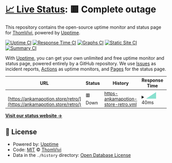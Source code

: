 # [📈 Live Status](https://ThomVivi.github.io/phish-monitor): <!--live status--> **🟥 Complete outage**

This repository contains the open-source uptime monitor and status page for [ThomVivi](https://ThomVivi.github.io/phish-monitor), powered by [Upptime](https://github.com/upptime/upptime).

[![Uptime CI](https://github.com/ThomVivi/phish-monitor/workflows/Uptime%20CI/badge.svg)](https://github.com/ThomVivi/phish-monitor/actions?query=workflow%3A%22Uptime+CI%22)
[![Response Time CI](https://github.com/ThomVivi/phish-monitor/workflows/Response%20Time%20CI/badge.svg)](https://github.com/ThomVivi/phish-monitor/actions?query=workflow%3A%22Response+Time+CI%22)
[![Graphs CI](https://github.com/ThomVivi/phish-monitor/workflows/Graphs%20CI/badge.svg)](https://github.com/ThomVivi/phish-monitor/actions?query=workflow%3A%22Graphs+CI%22)
[![Static Site CI](https://github.com/ThomVivi/phish-monitor/workflows/Static%20Site%20CI/badge.svg)](https://github.com/ThomVivi/phish-monitor/actions?query=workflow%3A%22Static+Site+CI%22)
[![Summary CI](https://github.com/ThomVivi/phish-monitor/workflows/Summary%20CI/badge.svg)](https://github.com/ThomVivi/phish-monitor/actions?query=workflow%3A%22Summary+CI%22)

With [Upptime](https://upptime.js.org), you can get your own unlimited and free uptime monitor and status page, powered entirely by a GitHub repository. We use [Issues](https://github.com/ThomVivi/phish-monitor/issues) as incident reports, [Actions](https://github.com/ThomVivi/phish-monitor/actions) as uptime monitors, and [Pages](https://ThomVivi.github.io/phish-monitor) for the status page.

<!--start: status pages-->
<!-- This summary is generated by Upptime (https://github.com/upptime/upptime) -->
<!-- Do not edit this manually, your changes will be overwritten -->
<!-- prettier-ignore -->
| URL | Status | History | Response Time | Uptime |
| --- | ------ | ------- | ------------- | ------ |
| <img alt="" src="https://icons.duckduckgo.com/ip3/ankamapotion.store.ico" height="13"> [https://ankamapotion.store/retro/](https://ankamapotion.store/retro/) | 🟥 Down | [https-ankamapotion-store-retro.yml](https://github.com/ThomVivi/phish-monitor/commits/HEAD/history/https-ankamapotion-store-retro.yml) | <details><summary><img alt="Response time graph" src="./graphs/https-ankamapotion-store-retro/response-time-week.png" height="20"> 40ms</summary><br><a href="https://ThomVivi.github.io/phish-monitor/history/https-ankamapotion-store-retro"><img alt="Response time 40" src="https://img.shields.io/endpoint?url=https%3A%2F%2Fraw.githubusercontent.com%2FThomVivi%2Fphish-monitor%2FHEAD%2Fapi%2Fhttps-ankamapotion-store-retro%2Fresponse-time.json"></a><br><a href="https://ThomVivi.github.io/phish-monitor/history/https-ankamapotion-store-retro"><img alt="24-hour response time 0" src="https://img.shields.io/endpoint?url=https%3A%2F%2Fraw.githubusercontent.com%2FThomVivi%2Fphish-monitor%2FHEAD%2Fapi%2Fhttps-ankamapotion-store-retro%2Fresponse-time-day.json"></a><br><a href="https://ThomVivi.github.io/phish-monitor/history/https-ankamapotion-store-retro"><img alt="7-day response time 40" src="https://img.shields.io/endpoint?url=https%3A%2F%2Fraw.githubusercontent.com%2FThomVivi%2Fphish-monitor%2FHEAD%2Fapi%2Fhttps-ankamapotion-store-retro%2Fresponse-time-week.json"></a><br><a href="https://ThomVivi.github.io/phish-monitor/history/https-ankamapotion-store-retro"><img alt="30-day response time 40" src="https://img.shields.io/endpoint?url=https%3A%2F%2Fraw.githubusercontent.com%2FThomVivi%2Fphish-monitor%2FHEAD%2Fapi%2Fhttps-ankamapotion-store-retro%2Fresponse-time-month.json"></a><br><a href="https://ThomVivi.github.io/phish-monitor/history/https-ankamapotion-store-retro"><img alt="1-year response time 40" src="https://img.shields.io/endpoint?url=https%3A%2F%2Fraw.githubusercontent.com%2FThomVivi%2Fphish-monitor%2FHEAD%2Fapi%2Fhttps-ankamapotion-store-retro%2Fresponse-time-year.json"></a></details> | <details><summary><a href="https://ThomVivi.github.io/phish-monitor/history/https-ankamapotion-store-retro">99.61%</a></summary><a href="https://ThomVivi.github.io/phish-monitor/history/https-ankamapotion-store-retro"><img alt="All-time uptime 99.61%" src="https://img.shields.io/endpoint?url=https%3A%2F%2Fraw.githubusercontent.com%2FThomVivi%2Fphish-monitor%2FHEAD%2Fapi%2Fhttps-ankamapotion-store-retro%2Fuptime.json"></a><br><a href="https://ThomVivi.github.io/phish-monitor/history/https-ankamapotion-store-retro"><img alt="24-hour uptime 100.00%" src="https://img.shields.io/endpoint?url=https%3A%2F%2Fraw.githubusercontent.com%2FThomVivi%2Fphish-monitor%2FHEAD%2Fapi%2Fhttps-ankamapotion-store-retro%2Fuptime-day.json"></a><br><a href="https://ThomVivi.github.io/phish-monitor/history/https-ankamapotion-store-retro"><img alt="7-day uptime 99.61%" src="https://img.shields.io/endpoint?url=https%3A%2F%2Fraw.githubusercontent.com%2FThomVivi%2Fphish-monitor%2FHEAD%2Fapi%2Fhttps-ankamapotion-store-retro%2Fuptime-week.json"></a><br><a href="https://ThomVivi.github.io/phish-monitor/history/https-ankamapotion-store-retro"><img alt="30-day uptime 99.61%" src="https://img.shields.io/endpoint?url=https%3A%2F%2Fraw.githubusercontent.com%2FThomVivi%2Fphish-monitor%2FHEAD%2Fapi%2Fhttps-ankamapotion-store-retro%2Fuptime-month.json"></a><br><a href="https://ThomVivi.github.io/phish-monitor/history/https-ankamapotion-store-retro"><img alt="1-year uptime 99.61%" src="https://img.shields.io/endpoint?url=https%3A%2F%2Fraw.githubusercontent.com%2FThomVivi%2Fphish-monitor%2FHEAD%2Fapi%2Fhttps-ankamapotion-store-retro%2Fuptime-year.json"></a></details>

<!--end: status pages-->

[**Visit our status website →**](https://ThomVivi.github.io/phish-monitor)

## 📄 License

- Powered by: [Upptime](https://github.com/upptime/upptime)
- Code: [MIT](./LICENSE) © [ThomVivi](https://ThomVivi.github.io/phish-monitor)
- Data in the `./history` directory: [Open Database License](https://opendatacommons.org/licenses/odbl/1-0/)
